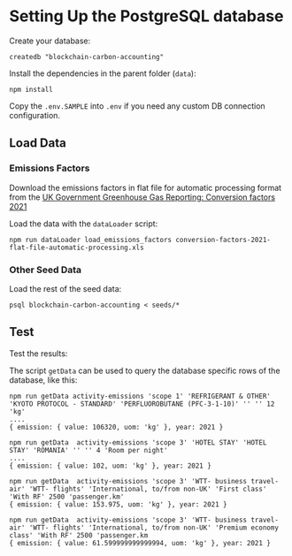 # Setting Up the PostgreSQL database

Create your database:
```
createdb "blockchain-carbon-accounting"
```

Install the dependencies in the parent folder (`data`):
```
npm install
```

Copy the `.env.SAMPLE` into `.env` if you need any custom DB connection configuration.


## Load Data

### Emissions Factors

Download the emissions factors in flat file for automatic processing format from the [UK Government Greenhouse Gas Reporting: Conversion factors 2021](https://www.gov.uk/government/publications/greenhouse-gas-reporting-conversion-factors-2021)

Load the data with the `dataLoader` script:
```
npm run dataLoader load_emissions_factors conversion-factors-2021-flat-file-automatic-processing.xls
```

### Other Seed Data

Load the rest of the seed data:
```
psql blockchain-carbon-accounting < seeds/*
```


## Test

Test the results:

The script `getData` can be used to query the database specific rows of the database, like this:
```
npm run getData activity-emissions 'scope 1' 'REFRIGERANT & OTHER' 'KYOTO PROTOCOL - STANDARD' 'PERFLUOROBUTANE (PFC-3-1-10)' '' '' 12 'kg'
....
{ emission: { value: 106320, uom: 'kg' }, year: 2021 }

npm run getData  activity-emissions 'scope 3' 'HOTEL STAY' 'HOTEL STAY' 'ROMANIA' '' '' 4 'Room per night'
....
{ emission: { value: 102, uom: 'kg' }, year: 2021 }

npm run getData  activity-emissions 'scope 3' 'WTT- business travel- air' 'WTT- flights' 'International, to/from non-UK' 'First class' 'With RF' 2500 'passenger.km'
{ emission: { value: 153.975, uom: 'kg' }, year: 2021 }

npm run getData  activity-emissions 'scope 3' 'WTT- business travel- air' 'WTT- flights' 'International, to/from non-UK' 'Premium economy class' 'With RF' 2500 'passenger.km
{ emission: { value: 61.599999999999994, uom: 'kg' }, year: 2021 }
```
